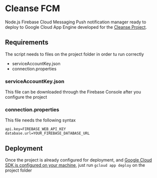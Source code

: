 # Cleanse FCM

Node.js Firebase Cloud Messaging Push notification manager ready to deploy to Google Cloud App Engine developed for the [Cleanse Project](https://github.com/CleanseProject/Cleanse).

## Requirements

The script needs to files on the project folder in order tu run correctly
* serviceAccountKey.json
* connection.properties

### serviceAccountKey.json

This file can be downloaded through the Firebase Console after you configure the project

### connection.properties

This file needs the following syntax

````
api.key=FIREBASE_WEB_API_KEY
database.url=YOUR_FIREBASE_DATABASE_URL
````

## Deployment

Once the project is already configured for deployment, and [Google Cloud SDK is configured on your machine](https://cloud.google.com/sdk/docs/quickstarts), just run `gcloud app deploy` on the project folder
